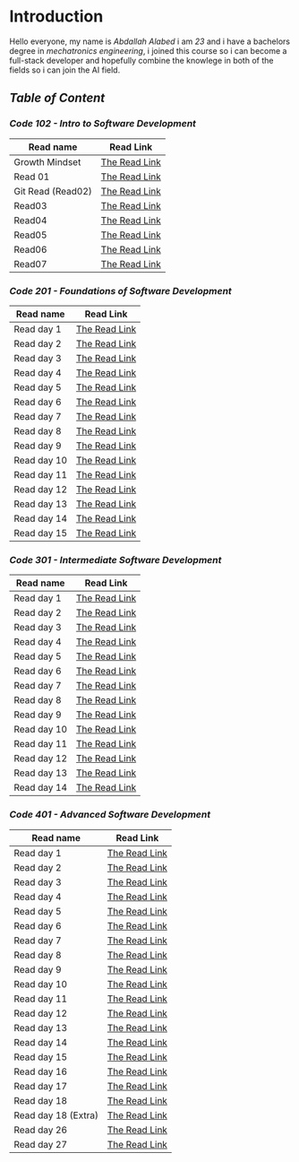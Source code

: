 # Introduction


 Hello everyone, my name is *Abdallah Alabed* i am *23* and i have a bachelors degree in *mechatronics engineering*, i joined this course so i can become a full-stack developer and hopefully combine the knowlege in both of the fields so i can join the AI field.


## ***Table of Content***


### ***Code 102 - Intro to Software Development*** 


  |Read name | Read Link| 
  |-----|-----| 
  |Growth Mindset | [The Read Link](https://abdallah-alabed.github.io/Reading-Notes/Growth)|
  |Read 01 | [The Read Link](https://abdallah-alabed.github.io/Reading-Notes/Read01)|
  |Git Read (Read02)|[The Read Link](https://abdallah-alabed.github.io/Reading-Notes/GitRead)|
  |Read03|[The Read Link](https://abdallah-alabed.github.io/Reading-Notes/Read03)|
  |Read04|[The Read Link](https://abdallah-alabed.github.io/Reading-Notes/Read04)|
  |Read05|[The Read Link](https://abdallah-alabed.github.io/Reading-Notes/Read05)| 
  |Read06|[The Read Link](https://abdallah-alabed.github.io/Reading-Notes/Read06)| 
  |Read07|[The Read Link](https://abdallah-alabed.github.io/Reading-Notes/Read07)|
      
      
### ***Code 201 - Foundations of Software Development*** 


 |Read name | Read Link|
 | ----- | ----- |
 |Read day 1 |[The Read Link](https://abdallah-alabed.github.io/Reading-Notes/class-01)|
 |Read day 2 |[The Read Link](https://abdallah-alabed.github.io/Reading-Notes/class-02)|
 |Read day 3 |[The Read Link](https://abdallah-alabed.github.io/Reading-Notes/class-03)|
 |Read day 4 |[The Read Link](https://abdallah-alabed.github.io/Reading-Notes/class-04)|
 |Read day 5 |[The Read Link](https://abdallah-alabed.github.io/Reading-Notes/class-05)|
 |Read day 6 |[The Read Link](https://abdallah-alabed.github.io/Reading-Notes/class-06)|
 |Read day 7 |[The Read Link](https://abdallah-alabed.github.io/Reading-Notes/class-07)| 
 |Read day 8 |[The Read Link](https://abdallah-alabed.github.io/Reading-Notes/class-08)|
 |Read day 9 |[The Read Link](https://abdallah-alabed.github.io/Reading-Notes/class-09)|
 |Read day 10|[The Read Link](https://abdallah-alabed.github.io/Reading-Notes/class-10)|
 |Read day 11|[The Read Link](https://abdallah-alabed.github.io/Reading-Notes/class-11)| 
 |Read day 12|[The Read Link](https://abdallah-alabed.github.io/Reading-Notes/class-12)| 
 |Read day 13|[The Read Link](https://abdallah-alabed.github.io/Reading-Notes/class-13)| 
 |Read day 14|[The Read Link](https://abdallah-alabed.github.io/Reading-Notes/class-14)| 
 |Read day 15|[The Read Link]()|
 
 
### ***Code 301 - Intermediate Software Development*** 


 |Read name | Read Link|
 | ----- | ----- |
 |Read day 1 |[The Read Link](https://abdallah-alabed.github.io/Reading-Notes/class01-301)|
 |Read day 2 |[The Read Link](https://abdallah-alabed.github.io/Reading-Notes/class02-301)|
 |Read day 3 |[The Read Link](https://abdallah-alabed.github.io/Reading-Notes/class03-301)|
 |Read day 4 |[The Read Link](https://abdallah-alabed.github.io/Reading-Notes/class04-301)|
 |Read day 5 |[The Read Link](https://abdallah-alabed.github.io/Reading-Notes/class05-301)|
 |Read day 6 |[The Read Link](https://abdallah-alabed.github.io/Reading-Notes/class06-301)|
 |Read day 7 |[The Read Link](https://abdallah-alabed.github.io/Reading-Notes/class07-301)|
 |Read day 8 |[The Read Link](https://abdallah-alabed.github.io/Reading-Notes/class08-301)|
 |Read day 9 |[The Read Link](https://abdallah-alabed.github.io/Reading-Notes/class09-301)|
 |Read day 10 |[The Read Link](https://abdallah-alabed.github.io/Reading-Notes/class10-301)|
 |Read day 11 |[The Read Link](https://abdallah-alabed.github.io/Reading-Notes/class11-301)|
 |Read day 12 |[The Read Link](https://abdallah-alabed.github.io/Reading-Notes/class12-301)|
 |Read day 13 |[The Read Link](https://abdallah-alabed.github.io/Reading-Notes/class13-301)|
 |Read day 14 |[The Read Link](https://abdallah-alabed.github.io/Reading-Notes/class14-301)|
 
 
 ### ***Code 401 - Advanced Software Development*** 
 
 
 
 |Read name | Read Link|
 | ----- | ----- |
 |Read day 1 |[The Read Link](https://abdallah-alabed.github.io/Reading-Notes/class1-401-py)|
 |Read day 2 |[The Read Link](https://abdallah-alabed.github.io/Reading-Notes/class2-401-py)|
 |Read day 3 |[The Read Link](https://abdallah-alabed.github.io/Reading-Notes/class3-401-py)|
 |Read day 4 |[The Read Link](https://abdallah-alabed.github.io/Reading-Notes/class4-401-py)|
 |Read day 5 |[The Read Link](https://abdallah-alabed.github.io/Reading-Notes/class5-401-py)|
 |Read day 6 |[The Read Link](https://abdallah-alabed.github.io/Reading-Notes/class6-401-py)|
 |Read day 7 |[The Read Link](https://abdallah-alabed.github.io/Reading-Notes/class7-401-py)|
 |Read day 8 |[The Read Link](https://abdallah-alabed.github.io/Reading-Notes/class8-401-py)|
 |Read day 9 |[The Read Link](https://abdallah-alabed.github.io/Reading-Notes/class9-401-py)|
 |Read day 10 |[The Read Link](https://abdallah-alabed.github.io/Reading-Notes/class10-401-py)|
 |Read day 11 |[The Read Link](https://abdallah-alabed.github.io/Reading-Notes/class11-401-py)|
 |Read day 12 |[The Read Link](https://abdallah-alabed.github.io/Reading-Notes/class12-401-py)|
 |Read day 13 |[The Read Link](https://abdallah-alabed.github.io/Reading-Notes/class13-401-py)|
 |Read day 14 |[The Read Link](https://abdallah-alabed.github.io/Reading-Notes/class14-401-py)|
 |Read day 15 |[The Read Link](https://abdallah-alabed.github.io/Reading-Notes/class15-401-py)|
 |Read day 16 |[The Read Link](https://abdallah-alabed.github.io/Reading-Notes/class16-401-py)|
 |Read day 17 |[The Read Link](https://abdallah-alabed.github.io/Reading-Notes/class17-401-py)|
 |Read day 18 |[The Read Link](https://abdallah-alabed.github.io/Reading-Notes/class18-401-py)|
 |Read day 18 (Extra) |[The Read Link](https://abdallah-alabed.github.io/Reading-Notes/class18-401-py(optional-Read))|
 |Read day 26 |[The Read Link](https://abdallah-alabed.github.io/Reading-Notes/class26-401-py)|
 |Read day 27 |[The Read Link](https://abdallah-alabed.github.io/Reading-Notes/class27-401-py)|
 
 
 
 
 

 
 
 
 
 
